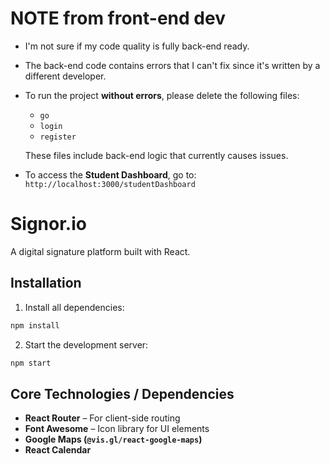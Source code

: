 # NOTE from front-end dev 
- I'm not sure if my code quality is fully back-end ready.
- The back-end code contains errors that I can't fix since it's written by a different developer.
- To run the project **without errors**, please delete the following files:
  - `go`
  - `login`
  - `register`
  
  These files include back-end logic that currently causes issues.

- To access the **Student Dashboard**, go to:  
   `http://localhost:3000/studentDashboard`
  
#  Signor.io

A digital signature platform built with React.

##  Installation

1. Install all dependencies:
```bash
npm install
```

2. Start the development server:
```bash
npm start
```

##  Core Technologies / Dependencies

- **React Router** – For client-side routing
- **Font Awesome** – Icon library for UI elements
- **Google Maps (`@vis.gl/react-google-maps`)**
- **React Calendar**


